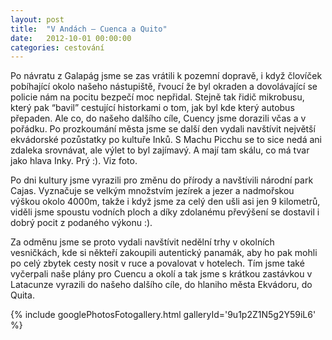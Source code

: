 ```yaml
---
layout: post
title:  "V Andách – Cuenca a Quito"
date:   2012-10-01 00:00:00
categories: cestování
---
```


Po návratu z Galapág jsme se zas vrátili k pozemní dopravě, i když človíček pobíhající okolo našeho nástupiště, řvoucí že byl okraden a dovolávající se policie nám na pocitu bezpečí moc nepřidal. Stejně tak řidič mikrobusu, který pak “bavil” cestující  historkami o tom, jak byl kde který autobus přepaden. Ale co, do našeho dalšího cíle, Cuency jsme dorazili včas a v pořádku. Po prozkoumání města jsme se další den vydali navštívit největší ekvádorské pozůstatky po kultuře Inků. S Machu Picchu se to sice nedá ani zdaleka srovnávat, ale výlet to byl zajímavý. A mají tam skálu, co má tvar jako hlava Inky. Prý :). Viz foto.

Po dni kultury jsme vyrazili pro změnu do přírody a navštívili národní park Cajas. Vyznačuje se velkým množstvím jezírek a jezer a nadmořskou výškou okolo 4000m, takže i když jsme za celý den ušli asi jen 9 kilometrů, viděli jsme spoustu vodních ploch a díky zdolanému převýšení se dostavil i dobrý pocit z podaného výkonu :).

Za odměnu jsme se proto vydali navštívit nedělní trhy v okolních vesničkách, kde si někteří zakoupili autentický panamák, aby ho pak mohli po celý zbytek cesty nosit v ruce a povalovat v hotelech. Tím jsme také vyčerpali naše plány pro Cuencu a okolí a tak jsme s krátkou zastávkou v Latacunze vyrazili do našeho dalšího cíle, do hlaniho města Ekvádoru, do Quita.

{% include googlePhotosFotogallery.html galleryId='9u1p2Z1N5g2Y59iL6' %}
